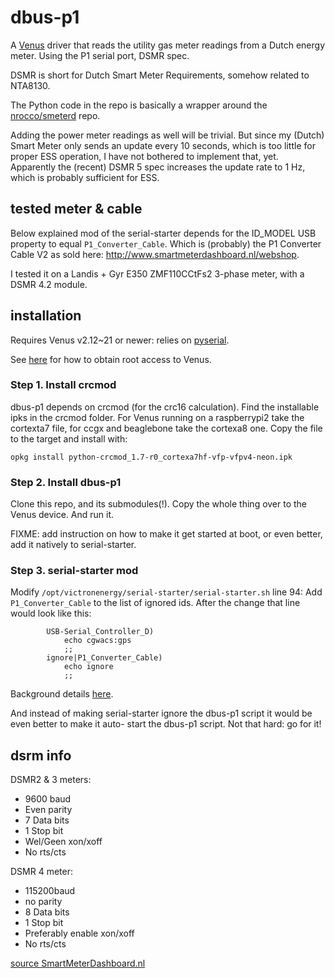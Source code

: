 # dbus-p1
A [Venus](https://github.com/victronenergy/venus/wiki) driver that reads the utility gas meter
readings from a Dutch energy meter. Using the P1 serial port, DSMR spec.

DSMR is short for Dutch Smart Meter Requirements, somehow related to NTA8130.

The Python code in the repo is basically a wrapper around the
[nrocco/smeterd](https://github.com/nrocco/smeterd/) repo.

Adding the power meter readings as well will be trivial. But since my (Dutch) Smart Meter
only sends an update every 10 seconds, which is too little for proper ESS operation, I have not
bothered to implement that, yet. Apparently the (recent) DSMR 5 spec increases the update
rate to 1 Hz, which is probably sufficient for ESS.

## tested meter & cable

Below explained mod of the serial-starter depends for the ID_MODEL USB property to equal
`P1_Converter_Cable`. Which is (probably) the P1 Converter Cable V2 as sold here:
http://www.smartmeterdashboard.nl/webshop.

I tested it on a Landis + Gyr E350 ZMF110CCtFs2 3-phase meter, with a DSMR 4.2 module.

## installation

Requires Venus v2.12~21 or newer:
relies on [pyserial](https://github.com/victronenergy/meta-victronenergy/commit/956c404515c37d0678d52c3afc9628bf68e85a22).

See [here](https://www.victronenergy.com/live/ccgx:root_access) for how to obtain root access to Venus.

### Step 1. Install crcmod
dbus-p1 depends on crcmod (for the crc16 calculation). Find the installable ipks in the crcmod
folder. For Venus running on a raspberrypi2 take the cortexta7 file, for ccgx and beaglebone take
the cortexa8 one. Copy the file to the target and install with:

    opkg install python-crcmod_1.7-r0_cortexa7hf-vfp-vfpv4-neon.ipk

### Step 2. Install dbus-p1

Clone this repo, and its submodules(!). Copy the whole thing over to the Venus device. And run it.

FIXME: add instruction on how to make it get started at boot, or even better, add it natively to
serial-starter.

### Step 3. serial-starter mod

Modify `/opt/victronenergy/serial-starter/serial-starter.sh` line 94:
Add `P1_Converter_Cable` to the list of ignored ids. After the change that line would look like this:

```
        USB-Serial_Controller_D)
            echo cgwacs:gps
            ;;
        ignore|P1_Converter_Cable)
            echo ignore
            ;;
```

Background details
[here](https://github.com/victronenergy/venus/wiki/commandline-introduction#serial-port--serial-starter).

And instead of making serial-starter ignore the dbus-p1 script it would be even better to make it auto-
start the dbus-p1 script. Not that hard: go for it!

## dsrm info

DSMR2 & 3 meters:
- 9600 baud
- Even parity
- 7 Data bits
- 1 Stop bit
- Wel/Geen xon/xoff
- No rts/cts

DSMR 4 meter:
- 115200baud
- no parity
- 8 Data bits
- 1 Stop bit
- Preferably enable xon/xoff
- No rts/cts

[source SmartMeterDashboard.nl](http://www.smartmeterdashboard.nl/blog/p1convertercablenutebestellenindewebshop/P1CC%20Info.txt)
